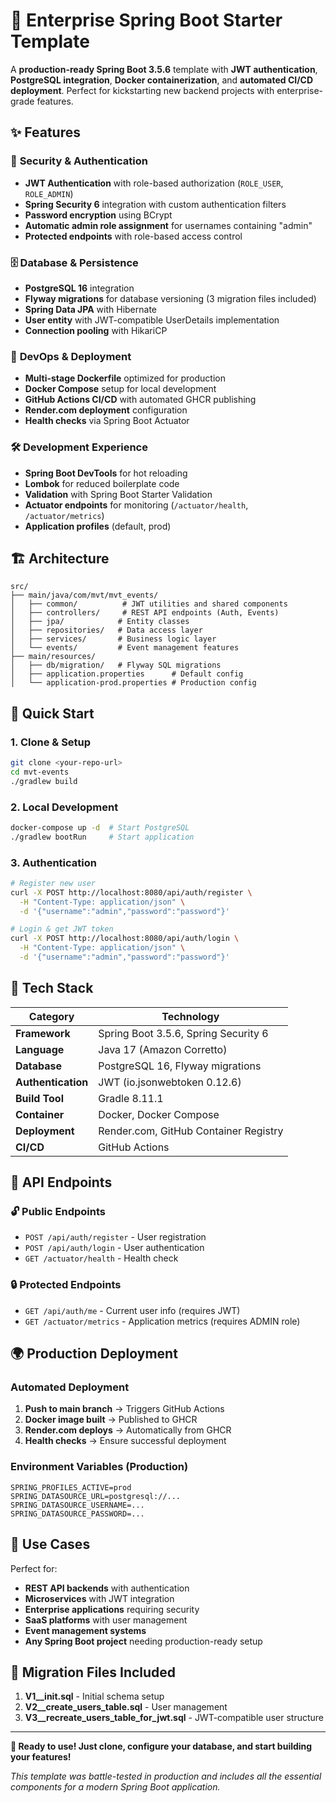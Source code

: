 # 🚀 Enterprise Spring Boot Starter Template

A **production-ready Spring Boot 3.5.6** template with **JWT authentication**, **PostgreSQL integration**, **Docker containerization**, and **automated CI/CD deployment**. Perfect for kickstarting new backend projects with enterprise-grade features.

## ✨ **Features**

### 🔐 **Security & Authentication**

- **JWT Authentication** with role-based authorization (`ROLE_USER`, `ROLE_ADMIN`)
- **Spring Security 6** integration with custom authentication filters
- **Password encryption** using BCrypt
- **Automatic admin role assignment** for usernames containing "admin"
- **Protected endpoints** with role-based access control

### 🗄️ **Database & Persistence**

- **PostgreSQL 16** integration
- **Flyway migrations** for database versioning (3 migration files included)
- **Spring Data JPA** with Hibernate
- **User entity** with JWT-compatible UserDetails implementation
- **Connection pooling** with HikariCP

### 🐳 **DevOps & Deployment**

- **Multi-stage Dockerfile** optimized for production
- **Docker Compose** setup for local development
- **GitHub Actions CI/CD** with automated GHCR publishing
- **Render.com deployment** configuration
- **Health checks** via Spring Boot Actuator

### 🛠️ **Development Experience**

- **Spring Boot DevTools** for hot reloading
- **Lombok** for reduced boilerplate code
- **Validation** with Spring Boot Starter Validation
- **Actuator endpoints** for monitoring (`/actuator/health`, `/actuator/metrics`)
- **Application profiles** (default, prod)

## 🏗️ **Architecture**

```
src/
├── main/java/com/mvt/mvt_events/
│   ├── common/          # JWT utilities and shared components
│   ├── controllers/     # REST API endpoints (Auth, Events)
│   ├── jpa/            # Entity classes
│   ├── repositories/   # Data access layer
│   ├── services/       # Business logic layer
│   └── events/         # Event management features
├── main/resources/
│   ├── db/migration/   # Flyway SQL migrations
│   ├── application.properties      # Default config
│   └── application-prod.properties # Production config
```

## 🚀 **Quick Start**

### 1. **Clone & Setup**

```bash
git clone <your-repo-url>
cd mvt-events
./gradlew build
```

### 2. **Local Development**

```bash
docker-compose up -d  # Start PostgreSQL
./gradlew bootRun     # Start application
```

### 3. **Authentication**

```bash
# Register new user
curl -X POST http://localhost:8080/api/auth/register \
  -H "Content-Type: application/json" \
  -d '{"username":"admin","password":"password"}'

# Login & get JWT token
curl -X POST http://localhost:8080/api/auth/login \
  -H "Content-Type: application/json" \
  -d '{"username":"admin","password":"password"}'
```

## 🔧 **Tech Stack**

| Category           | Technology                            |
| ------------------ | ------------------------------------- |
| **Framework**      | Spring Boot 3.5.6, Spring Security 6  |
| **Language**       | Java 17 (Amazon Corretto)             |
| **Database**       | PostgreSQL 16, Flyway migrations      |
| **Authentication** | JWT (io.jsonwebtoken 0.12.6)          |
| **Build Tool**     | Gradle 8.11.1                         |
| **Container**      | Docker, Docker Compose                |
| **Deployment**     | Render.com, GitHub Container Registry |
| **CI/CD**          | GitHub Actions                        |

## 📡 **API Endpoints**

### 🔓 **Public Endpoints**

- `POST /api/auth/register` - User registration
- `POST /api/auth/login` - User authentication
- `GET /actuator/health` - Health check

### 🔒 **Protected Endpoints**

- `GET /api/auth/me` - Current user info (requires JWT)
- `GET /actuator/metrics` - Application metrics (requires ADMIN role)

## 🌍 **Production Deployment**

### **Automated Deployment**

1. **Push to main branch** → Triggers GitHub Actions
2. **Docker image built** → Published to GHCR
3. **Render.com deploys** → Automatically from GHCR
4. **Health checks** → Ensure successful deployment

### **Environment Variables (Production)**

```env
SPRING_PROFILES_ACTIVE=prod
SPRING_DATASOURCE_URL=postgresql://...
SPRING_DATASOURCE_USERNAME=...
SPRING_DATASOURCE_PASSWORD=...
```

## 🎯 **Use Cases**

Perfect for:

- **REST API backends** with authentication
- **Microservices** with JWT integration
- **Enterprise applications** requiring security
- **SaaS platforms** with user management
- **Event management systems**
- **Any Spring Boot project** needing production-ready setup

## 📝 **Migration Files Included**

1. **V1\_\_init.sql** - Initial schema setup
2. **V2\_\_create_users_table.sql** - User management
3. **V3\_\_recreate_users_table_for_jwt.sql** - JWT-compatible user structure

---

**🎉 Ready to use! Just clone, configure your database, and start building your features!**

_This template was battle-tested in production and includes all the essential components for a modern Spring Boot application._
